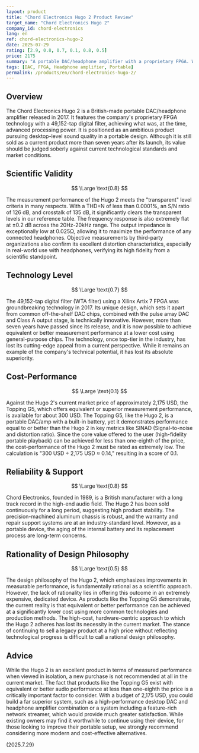 ```yaml
---
layout: product
title: "Chord Electronics Hugo 2 Product Review"
target_name: "Chord Electronics Hugo 2"
company_id: chord-electronics
lang: en
ref: chord-electronics-hugo-2
date: 2025-07-29
rating: [2.9, 0.8, 0.7, 0.1, 0.8, 0.5]
price: 2175
summary: "A portable DAC/headphone amplifier with a proprietary FPGA. While its measurement performance is excellent, its cost-performance is rated extremely poor due to numerous competing products that achieve equivalent or better performance at a fraction of the price."
tags: [DAC, FPGA, Headphone amplifier, Portable]
permalink: /products/en/chord-electronics-hugo-2/
---
```

## Overview

The Chord Electronics Hugo 2 is a British-made portable DAC/headphone amplifier released in 2017. It features the company's proprietary FPGA technology with a 49,152-tap digital filter, achieving what was, at the time, advanced processing power. It is positioned as an ambitious product pursuing desktop-level sound quality in a portable design. Although it is still sold as a current product more than seven years after its launch, its value should be judged soberly against current technological standards and market conditions.

## Scientific Validity

$$ \Large \text{0.8} $$

The measurement performance of the Hugo 2 meets the "transparent" level criteria in many respects. With a THD+N of less than 0.0001%, an S/N ratio of 126 dB, and crosstalk of 135 dB, it significantly clears the transparent levels in our reference table. The frequency response is also extremely flat at ±0.2 dB across the 20Hz-20kHz range. The output impedance is exceptionally low at 0.025Ω, allowing it to maximize the performance of any connected headphones. Objective measurements by third-party organizations also confirm its excellent distortion characteristics, especially in real-world use with headphones, verifying its high fidelity from a scientific standpoint.

## Technology Level

$$ \Large \text{0.7} $$

The 49,152-tap digital filter (WTA filter) using a Xilinx Artix 7 FPGA was groundbreaking technology in 2017. Its unique design, which sets it apart from common off-the-shelf DAC chips, combined with the pulse array DAC and Class A output stage, is technically innovative. However, more than seven years have passed since its release, and it is now possible to achieve equivalent or better measurement performance at a lower cost using general-purpose chips. The technology, once top-tier in the industry, has lost its cutting-edge appeal from a current perspective. While it remains an example of the company's technical potential, it has lost its absolute superiority.

## Cost-Performance

$$ \Large \text{0.1} $$

Against the Hugo 2's current market price of approximately 2,175 USD, the Topping G5, which offers equivalent or superior measurement performance, is available for about 300 USD. The Topping G5, like the Hugo 2, is a portable DAC/amp with a built-in battery, yet it demonstrates performance equal to or better than the Hugo 2 in key metrics like SINAD (Signal-to-noise and distortion ratio). Since the core value offered to the user (high-fidelity portable playback) can be achieved for less than one-eighth of the price, the cost-performance of the Hugo 2 must be rated as extremely low. The calculation is "300 USD ÷ 2,175 USD ≈ 0.14," resulting in a score of 0.1.

## Reliability & Support

$$ \Large \text{0.8} $$

Chord Electronics, founded in 1989, is a British manufacturer with a long track record in the high-end audio field. The Hugo 2 has been sold continuously for a long period, suggesting high product stability. The precision-machined aluminum chassis is robust, and the warranty and repair support systems are at an industry-standard level. However, as a portable device, the aging of the internal battery and its replacement process are long-term concerns.

## Rationality of Design Philosophy

$$ \Large \text{0.5} $$

The design philosophy of the Hugo 2, which emphasizes improvements in measurable performance, is fundamentally rational as a scientific approach. However, the lack of rationality lies in offering this outcome in an extremely expensive, dedicated device. As products like the Topping G5 demonstrate, the current reality is that equivalent or better performance can be achieved at a significantly lower cost using more common technologies and production methods. The high-cost, hardware-centric approach to which the Hugo 2 adheres has lost its necessity in the current market. The stance of continuing to sell a legacy product at a high price without reflecting technological progress is difficult to call a rational design philosophy.

## Advice

While the Hugo 2 is an excellent product in terms of measured performance when viewed in isolation, a new purchase is not recommended at all in the current market. The fact that products like the Topping G5 exist with equivalent or better audio performance at less than one-eighth the price is a critically important factor to consider. With a budget of 2,175 USD, you could build a far superior system, such as a high-performance desktop DAC and headphone amplifier combination or a system including a feature-rich network streamer, which would provide much greater satisfaction. While existing owners may find it worthwhile to continue using their device, for those looking to improve their portable setup, we strongly recommend considering more modern and cost-effective alternatives.

(2025.7.29)
